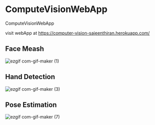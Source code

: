 # ComputeVisionWebApp
ComputeVisionWebApp

visit webApp at https://computer-vision-sajeenthiran.herokuapp.com/



## Face Meash

![ezgif com-gif-maker (1)](https://user-images.githubusercontent.com/77486691/183256161-ba1cd353-0389-4c53-9c06-a9e3e4cc187e.gif)

## Hand Detection

![ezgif com-gif-maker (3)](https://user-images.githubusercontent.com/77486691/183256302-a23c9827-611e-4174-88cb-dc6a3f208c85.gif)

## Pose Estimation

![ezgif com-gif-maker (7)](https://user-images.githubusercontent.com/77486691/183256724-4fbafefd-02a3-4384-b090-6a500d23d8b3.gif)
